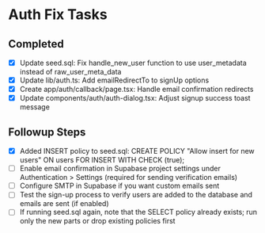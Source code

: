 # Auth Fix Tasks

## Completed
- [x] Update seed.sql: Fix handle_new_user function to use user_metadata instead of raw_user_meta_data
- [x] Update lib/auth.ts: Add emailRedirectTo to signUp options
- [x] Create app/auth/callback/page.tsx: Handle email confirmation redirects
- [x] Update components/auth/auth-dialog.tsx: Adjust signup success toast message

## Followup Steps
- [x] Added INSERT policy to seed.sql: CREATE POLICY "Allow insert for new users" ON users FOR INSERT WITH CHECK (true);
- [ ] Enable email confirmation in Supabase project settings under Authentication > Settings (required for sending verification emails)
- [ ] Configure SMTP in Supabase if you want custom emails sent
- [ ] Test the sign-up process to verify users are added to the database and emails are sent (if enabled)
- [ ] If running seed.sql again, note that the SELECT policy already exists; run only the new parts or drop existing policies first
